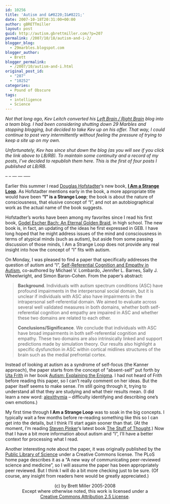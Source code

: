 ```yaml
---
id: 10256
title: 'Autism and &#8220;I&#8221;'
date: 2007-10-18T20:31:00+00:00
author: gBRETTmiller
layout: post
guid: http://autism.gbrettmiller.com/?p=207
permalink: /2007/10/18/autism-and-i-2/
blogger_blog:
  - 29marbles.blogspot.com
blogger_author:
  - Brett
blogger_permalink:
  - /2007/10/autism-and-i.html
original_post_id:
  - "207"
  - "10252"
categories:
  - Pound of Obscure
tags:
  - intelligence
  - Science
---
```

<span style="font-style:italic;">Not that long ago, Kev Leitch converted his <a href="http://leftbrainrightbrain.co.uk/">Left Brain / Right Brain</a> blog into a team blog. I had been considering shutting down 29 Marbles and stopping blogging, but decided to take Kev up on his offer. That way, I could continue to post very intermittently without feeling the pressure of trying to keep a site up on my own.<br /></span>

<span style="font-style:italic;">Unfortunately, Kev has since shut down the blog (as you will see if you click the link above to LB/RB). To maintain some continuity and a record of my posts, I&#8217;ve decided to republish them here. This is the first of four posts I published at LB/RB.</span>

<span style="font-style:italic;">&#8211; &#8211; &#8212; &#8212; &#8212;&#8211;</span>

Earlier this summer I read [Douglas Hofstadter](http://www.cogs.indiana.edu/people/homepages/hofstadter.html "Indiana University - Douglas Hofstadter")&#8216;s new book, **[I Am a Strange Loop](http://www.amazon.com/Am-Strange-Loop-Douglas-Hofstadter/dp/0465030785 "amazon.com:  I Am a Strange Loop")**. As Hofstadter mentions early in the book, a more appropriate title would have been **&#8220;I&#8221; is a Strange Loop**; the book is about the nature of consciousness, that elusive concept of &#8220;I&#8221;, and not an autobiographical work as the actual name of the book suggests.

Hofstadter&#8217;s works have been among my favorites since I read his first book, [Godel Escher Bach: An Eternal Golden Braid](http://www.amazon.com/Godel-Escher-Bach-Eternal-Golden/dp/0465026567/ref=pd_bbs_sr_1/104-0173149-4649552?ie=UTF8&s=books&qid=1190380285&sr=1-1 "amazon.com:  Godel, Escher, Bach"), in high school. The new book is, in fact, an updating of the ideas he first expressed in GEB. I have long hoped that he might address issues of the mind and consciousness in terms of atypical minds (such as autism), but aside from some passing discussion of those minds, I Am a Strange Loop does not provide any real insight into how the concept of &#8220;I&#8221; fits with autism.

On Monday, I was pleased to find a paper that specifically addresses the question of autism and &#8220;I&#8221;, [Self-Referential Cognition and Empathy in Autism](http://www.scientistlive.com/18810/selfreferential-cognition-and-empathy-in-autism.thtml), co-authored by Michael V. Lombardo, Jennifer L. Barnes, Sally J. Wheelwright, and Simon Baron-Cohen. From the paper&#8217;s abstract:

<blockquote cite="http://www.plosone.org/article/fetchObjectAttachment.action?representation=PDF&uri=info%3Adoi%2F10.1371%2Fjournal.pone.0000883">
  <p>
    <b>Background</b>. Individuals with autism spectrum conditions (ASC) have profound impairments in the interpersonal social domain, but it is unclear if individuals with ASC also have impairments in the intrapersonal self-referential domain. We aimed to evaluate across several well validated measures in both domains, whether both self-referential cognition and empathy are impaired in ASC and whether these two domains are related to each other.
  </p>
  
  <p>
    <b> Conclusions/Significance</b>. We conclude that individuals with ASC have broad impairments in both self-referential cognition and empathy. These two domains are also intrinsically linked and support predictions made by simulation theory. Our results also highlight a specific dysfunction in ASC within cortical midlines structures of the brain such as the medial prefrontal cortex.
  </p>
</blockquote>

Instead of looking at autism as a syndrome of self-focus (the Kanner approach), the paper starts from the concept of &#8220;absent-self&#8221; put forth by [Uta Frith](http://www.icn.ucl.ac.uk/Staff-Lists/MemberDetails.php?Title=Prof&FirstName=Uta&LastName=Frith "Professor Uta Frith") in her book [Autism: Explaining the Enigma](http://www.amazon.com/Autism-Explaining-enigma-Cognitive-development/dp/0631158332 "amazon.com: Autism - Explaining the Enigma"). I had not heard of Frith before reading this paper, so I can&#8217;t really comment on her ideas. But the paper itself seems to make sense. I&#8217;m still going through it, trying to understand all that they are studying and what their results mean. (I did learn a new word: [alexithymia](http://en.wikipedia.org/wiki/Alexithymia "alexithymia") &#8211; difficulty identifying and describing one&#8217;s own emotions.)

My first time through **I Am a Strange Loop** was to soak in the big concepts. I typically wait a few months before re-reading something like this so I can get into the details, but I think I&#8217;ll start again sooner than that. (At the moment, I&#8217;m reading [Steven Pinker](http://pinker.wjh.harvard.edu/about/index.html "Steven Pinker - About")&#8216;s latest book [The Stuff of Thought](http://www.amazon.com/Stuff-Thought-Language-Window-Nature/dp/0670063274 "amazon.com: The Stuff of Thought").) Now that I have a bit more information about autism and &#8220;I&#8221;, I&#8217;ll have a better context for processing what I read.

Another interesting note about the paper, it was originally published by the [Public Library of Science](http://www.plosone.org/home.action "Publishing science, accelerating research") under a Creative Commons license. The PLoS home page describes it as a &#8220;A new way of communicating peer-reviewed science and medicine&#8221;, so I will assume the paper has been appropriately peer reviewed. But I think I will do a bit more checking just to be sure. (Of course, any insight from readers here would be greatly appreciated.)

<div class="blogger-post-footer">
  <p align="center">
    (c) by Brett Miller 2005-2008<br /> Except where otherwise noted, this work is licensed under a<br /> <a href="http://creativecommons.org/licenses/by/2.5/" rel="license">Creative Commons Attribution 2.5 License</a>.
  </p>
</div>